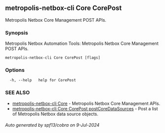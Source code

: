 ## metropolis-netbox-cli Core CorePost

Metropolis Netbox Core Management POST APIs.

### Synopsis


Metropolis Netbox Automation Tools:
  Metropolis Netbox Core Management POST APIs.

```
metropolis-netbox-cli Core CorePost [flags]
```

### Options

```
  -h, --help   help for CorePost
```

### SEE ALSO

* [metropolis-netbox-cli Core]()	 - Metropolis Netbox Core Management APIs.
* [metropolis-netbox-cli Core CorePost postCoreDataSources]()	 - Post a list of Metropolis Netbox data source objects.

###### Auto generated by spf13/cobra on 9-Jul-2024
